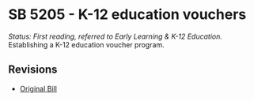 # SB 5205 - K-12 education vouchers
*Status: First reading, referred to Early Learning & K-12 Education.*
Establishing a K-12 education voucher program.

## Revisions
* [Original Bill](1/)
